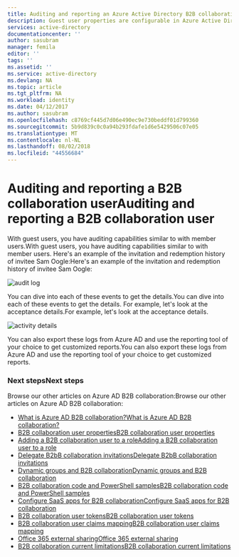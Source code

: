 ```yaml
---
title: Auditing and reporting an Azure Active Directory B2B collaboration user | Microsoft Docs
description: Guest user properties are configurable in Azure Active Directory B2B collaboration
services: active-directory
documentationcenter: ''
author: sasubram
manager: femila
editor: ''
tags: ''
ms.assetid: ''
ms.service: active-directory
ms.devlang: NA
ms.topic: article
ms.tgt_pltfrm: NA
ms.workload: identity
ms.date: 04/12/2017
ms.author: sasubram
ms.openlocfilehash: c8769cf445d7d06e490ec9e730beddf01d799360
ms.sourcegitcommit: 5b9d839c0c0a94b293fdafe1d6e5429506c07e05
ms.translationtype: MT
ms.contentlocale: nl-NL
ms.lasthandoff: 08/02/2018
ms.locfileid: "44556684"
---
```

# <a name="auditing-and-reporting-a-b2b-collaboration-user"></a><span data-ttu-id="282bc-103">Auditing and reporting a B2B collaboration user</span><span class="sxs-lookup"><span data-stu-id="282bc-103">Auditing and reporting a B2B collaboration user</span></span>
<span data-ttu-id="282bc-104">With guest users, you have auditing capabilities similar to with member users.</span><span class="sxs-lookup"><span data-stu-id="282bc-104">With guest users, you have auditing capabilities similar to with member users.</span></span> <span data-ttu-id="282bc-105">Here's an example of the invitation and redemption history of invitee Sam Oogle:</span><span class="sxs-lookup"><span data-stu-id="282bc-105">Here's an example of the invitation and redemption history of invitee Sam Oogle:</span></span>

![audit log](https://docstestmedia1.blob.core.windows.net/azure-media/articles/active-directory/media/active-directory-b2b-auditing-and-reporting/audit-log.png)

<span data-ttu-id="282bc-107">You can dive into each of these events to get the details.</span><span class="sxs-lookup"><span data-stu-id="282bc-107">You can dive into each of these events to get the details.</span></span> <span data-ttu-id="282bc-108">For example, let's look at the acceptance details.</span><span class="sxs-lookup"><span data-stu-id="282bc-108">For example, let's look at the acceptance details.</span></span>

![activity details](https://docstestmedia1.blob.core.windows.net/azure-media/articles/active-directory/media/active-directory-b2b-auditing-and-reporting/activity-details.png)

<span data-ttu-id="282bc-110">You can also export these logs from Azure AD and use the reporting tool of your choice to get customized reports.</span><span class="sxs-lookup"><span data-stu-id="282bc-110">You can also export these logs from Azure AD and use the reporting tool of your choice to get customized reports.</span></span>

### <a name="next-steps"></a><span data-ttu-id="282bc-111">Next steps</span><span class="sxs-lookup"><span data-stu-id="282bc-111">Next steps</span></span>

<span data-ttu-id="282bc-112">Browse our other articles on Azure AD B2B collaboration:</span><span class="sxs-lookup"><span data-stu-id="282bc-112">Browse our other articles on Azure AD B2B collaboration:</span></span>

* [<span data-ttu-id="282bc-113">What is Azure AD B2B collaboration?</span><span class="sxs-lookup"><span data-stu-id="282bc-113">What is Azure AD B2B collaboration?</span></span>](active-directory-b2b-what-is-azure-ad-b2b.md)
* [<span data-ttu-id="282bc-114">B2B collaboration user properties</span><span class="sxs-lookup"><span data-stu-id="282bc-114">B2B collaboration user properties</span></span>](active-directory-b2b-user-properties.md)
* [<span data-ttu-id="282bc-115">Adding a B2B collaboration user to a role</span><span class="sxs-lookup"><span data-stu-id="282bc-115">Adding a B2B collaboration user to a role</span></span>](active-directory-b2b-add-guest-to-role.md)
* [<span data-ttu-id="282bc-116">Delegate B2bB collaboration invitations</span><span class="sxs-lookup"><span data-stu-id="282bc-116">Delegate B2bB collaboration invitations</span></span>](active-directory-b2b-delegate-invitations.md)
* [<span data-ttu-id="282bc-117">Dynamic groups and B2B collaboration</span><span class="sxs-lookup"><span data-stu-id="282bc-117">Dynamic groups and B2B collaboration</span></span>](active-directory-b2b-dynamic-groups.md)
* [<span data-ttu-id="282bc-118">B2B collaboration code and PowerShell samples</span><span class="sxs-lookup"><span data-stu-id="282bc-118">B2B collaboration code and PowerShell samples</span></span>](active-directory-b2b-code-samples.md)
* [<span data-ttu-id="282bc-119">Configure SaaS apps for B2B collaboration</span><span class="sxs-lookup"><span data-stu-id="282bc-119">Configure SaaS apps for B2B collaboration</span></span>](active-directory-b2b-configure-saas-apps.md)
* [<span data-ttu-id="282bc-120">B2B collaboration user tokens</span><span class="sxs-lookup"><span data-stu-id="282bc-120">B2B collaboration user tokens</span></span>](active-directory-b2b-user-token.md)
* [<span data-ttu-id="282bc-121">B2B collaboration user claims mapping</span><span class="sxs-lookup"><span data-stu-id="282bc-121">B2B collaboration user claims mapping</span></span>](active-directory-b2b-claims-mapping.md)
* [<span data-ttu-id="282bc-122">Office 365 external sharing</span><span class="sxs-lookup"><span data-stu-id="282bc-122">Office 365 external sharing</span></span>](active-directory-b2b-o365-external-user.md)
* [<span data-ttu-id="282bc-123">B2B collaboration current limitations</span><span class="sxs-lookup"><span data-stu-id="282bc-123">B2B collaboration current limitations</span></span>](active-directory-b2b-current-limitations.md)


